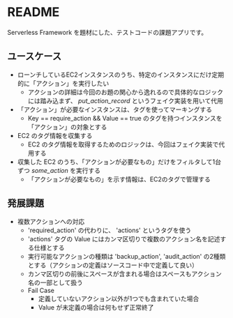 # README

Serverless Framework を題材にした、テストコードの課題アプリです。


## ユースケース

- ローンチしているEC2インスタンスのうち、特定のインスタンスにだけ定期的に「アクション」を実行したい
  - アクションの詳細は今回のお題の関心から逸れるので具体的なロジックには踏み込まず、 _put\_action\_record_ というフェイク実装を用いて代用
- 「アクション」が必要なインスタンスは、タグを使ってマーキングする
  - Key == require_action && Value == true のタグを持つインスタンスを「アクション」の対象とする
- EC2 のタグ情報を収集する
  - EC2 のタグ情報を取得するためのロジックは、今回はフェイク実装で代用する
- 収集した EC2 のうち、「アクションが必要なもの」だけをフィルタして1台ずつ _some\_action_ を実行する
  - 「アクションが必要なもの」を示す情報は、EC2のタグで管理する


## 発展課題

- 複数アクションへの対応
  - 'required_action' の代わりに、 'actions' というタグを使う
  - 'actions' タグの Value にはカンマ区切りで複数のアクション名を記述する仕様とする
  - 実行可能なアクションの種類は 'backup_action', 'audit_action' の2種類とする（アクションの定義はソースコード中で定義して良い）
  - カンマ区切りの前後にスペースが含まれる場合はスペースもアクション名の一部として扱う
  - Fail Case
    - 定義していないアクション以外が1つでも含まれていた場合
    - Value が未定義の場合は何もせず正常終了
